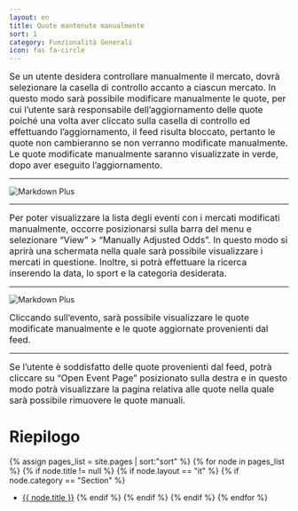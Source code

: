 ```yaml
---
layout: en
title: Quote mantenute manualmente
sort: 1
category: Funzionalità Generali
icon: fas fa-circle
---
```

<p class="message">
   
</p>

 <font size="3">Se un utente desidera controllare manualmente il mercato, dovrà selezionare la casella di controllo accanto a ciascun mercato. In questo modo sarà possibile modificare manualmente le quote, per cui l’utente sarà responsabile dell’aggiornamento delle quote poiché una volta aver cliccato sulla casella di controllo ed effettuando l’aggiornamento, il feed risulta bloccato, pertanto le quote non cambieranno se non verranno modificate manualmente. Le quote modificate manualmente saranno visualizzate in verde, dopo aver eseguito l’aggiornamento. </font>

---

![Markdown Plus]({{site.baseurl}}/public/images/gestione-quote/Oam-tool-odds-view.png)

---

 <font size="3">Per poter visualizzare la lista degli eventi con i mercati modificati manualmente, occorre posizionarsi sulla barra del menu e selezionare “View” > “Manually Adjusted Odds”. In questo modo si aprirà una schermata nella quale sarà possibile visualizzare i mercati in questione. Inoltre, si potrà effettuare la ricerca inserendo la data, lo sport e la categoria desiderata.</font>

 ---
![Markdown Plus]({{site.baseurl}}/public/images/gestione-quote/Oam-tool-manually-adjusted-odds-with-alerts.png)


<font size="3">Cliccando sull’evento, sarà possibile visualizzare le quote modificate manualmente e le quote aggiornate provenienti dal feed.</font>

 ---


 <font size="3">Se l’utente è soddisfatto delle quote provenienti dal feed, potrà cliccare su “Open Event Page” posizionato sulla destra e in questo modo potrà visualizzare la pagina relativa alle quote nella quale sarà possibile rimuovere le quote manuali.</font>



# Riepilogo
  {% assign pages_list = site.pages | sort:"sort" %}
    {% for node in pages_list %}
    {% if node.title != null %}
    {% if node.layout == "it" %}
    {% if node.category == "Section" %}
   * <a class="link-detail"
      href="{{site.baseurl}}{{ node.url }}">{{ node.title }}</a>
    {% endif %}
    {% endif %}
    {% endif %}
    {% endfor %}